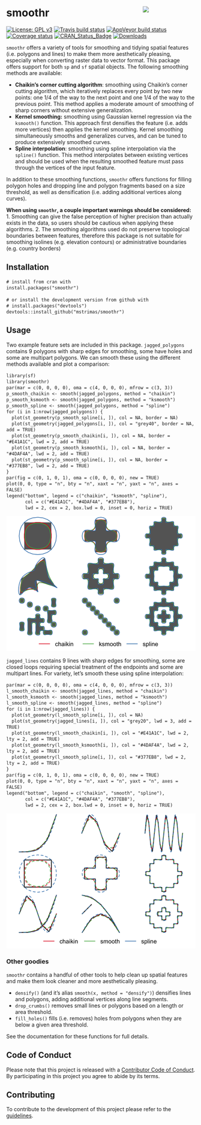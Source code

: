 <!-- README.md is generated from README.Rmd. Please edit that file -->

smoothr <img src="hex-logo/smoothr.png" align="right" width=140/>
=================================================================

[![License: GPL
v3](https://img.shields.io/badge/License-GPL%20v3-blue.svg)](http://www.gnu.org/licenses/gpl-3.0)
[![Travis build
status](https://travis-ci.org/mstrimas/smoothr.svg?branch=master)](https://travis-ci.org/mstrimas/smoothr)
[![AppVeyor build
status](https://ci.appveyor.com/api/projects/status/github/mstrimas/smoothr?branch=master&svg=true)](https://ci.appveyor.com/project/mstrimas/smoothr)
[![Coverage
status](https://codecov.io/gh/mstrimas/smoothr/branch/master/graph/badge.svg)](https://codecov.io/github/mstrimas/smoothr?branch=master)
[![CRAN\_Status\_Badge](http://www.r-pkg.org/badges/version/smoothr)](https://cran.r-project.org/package=smoothr)
[![Downloads](http://cranlogs.r-pkg.org/badges/grand-total/smoothr?color=brightgreen)](http://www.r-pkg.org/pkg/smoothr)

`smoothr` offers a variety of tools for smoothing and tidying spatial
features (i.e. polygons and lines) to make them more aesthetically
pleasing, especially when converting raster data to vector format. This
package offers support for both `sp` and `sf` spatial objects. The
following smoothing methods are available:

-   **Chaikin’s corner cutting algorithm**: smoothing using Chaikin’s
    corner cutting algorithm, which iteratively replaces every point by
    two new points: one 1/4 of the way to the next point and one 1/4 of
    the way to the previous point. This method applies a moderate amount
    of smoothing of sharp corners without extensive generalization.
-   **Kernel smoothing:** smoothing using Gaussian kernel regression via
    the `ksmooth()` function. This approach first densifies the feature
    (i.e. adds more vertices) then applies the kernel smoothing. Kernel
    smoothing simultaneously smooths and generalizes curves, and can be
    tuned to produce extensively smoothed curves.
-   **Spline interpolation**: smoothing using spline interpolation via
    the `spline()` function. This method interpolates between existing
    vertices and should be used when the resulting smoothed feature must
    pass through the vertices of the input feature.

In addition to these smoothing functions, `smoothr` offers functions for
filling polygon holes and dropping line and polygon fragments based on a
size threshold, as well as densification (i.e. adding additional
vertices along curves).

**When using `smoothr`, a couple important warnings should be
considered:** 1. Smoothing can give the false perception of higher
precision than actually exists in the data, so users should be cautious
when applying these algorithms. 2. The smoothing algorithms used do not
preserve topological boundaries between features, therefore this package
is not suitable for smoothing isolines (e.g. elevation contours) or
administrative boundaries (e.g. country borders)

Installation
------------

    # install from cran with
    install.packages("smoothr")

    # or install the development version from github with
    # install.packages("devtools")
    devtools::install_github("mstrimas/smoothr")

Usage
-----

Two example feature sets are included in this package. `jagged_polygons`
contains 9 polygons with sharp edges for smoothing, some have holes and
some are multipart polygons. We can smooth these using the different
methods available and plot a comparison:

    library(sf)
    library(smoothr)
    par(mar = c(0, 0, 0, 0), oma = c(4, 0, 0, 0), mfrow = c(3, 3))
    p_smooth_chaikin <- smooth(jagged_polygons, method = "chaikin")
    p_smooth_ksmooth <- smooth(jagged_polygons, method = "ksmooth")
    p_smooth_spline <- smooth(jagged_polygons, method = "spline")
    for (i in 1:nrow(jagged_polygons)) {
      plot(st_geometry(p_smooth_spline[i, ]), col = NA, border = NA)
      plot(st_geometry(jagged_polygons[i, ]), col = "grey40", border = NA, add = TRUE)
      plot(st_geometry(p_smooth_chaikin[i, ]), col = NA, border = "#E41A1C", lwd = 2, add = TRUE)
      plot(st_geometry(p_smooth_ksmooth[i, ]), col = NA, border = "#4DAF4A", lwd = 2, add = TRUE)
      plot(st_geometry(p_smooth_spline[i, ]), col = NA, border = "#377EB8", lwd = 2, add = TRUE)
    }
    par(fig = c(0, 1, 0, 1), oma = c(0, 0, 0, 0), new = TRUE)
    plot(0, 0, type = "n", bty = "n", xaxt = "n", yaxt = "n", axes = FALSE)
    legend("bottom", legend = c("chaikin", "ksmooth", "spline"),
           col = c("#E41A1C", "#4DAF4A", "#377EB8"),
           lwd = 2, cex = 2, box.lwd = 0, inset = 0, horiz = TRUE)

![](README-smooth-polygons-1.png)

`jagged_lines` contains 9 lines with sharp edges for smoothing, some are
closed loops requiring special treatment of the endpoints and some are
multipart lines. For variety, let’s smooth these using spline
interpolation:

    par(mar = c(0, 0, 0, 0), oma = c(4, 0, 0, 0), mfrow = c(3, 3))
    l_smooth_chaikin <- smooth(jagged_lines, method = "chaikin")
    l_smooth_ksmooth <- smooth(jagged_lines, method = "ksmooth")
    l_smooth_spline <- smooth(jagged_lines, method = "spline")
    for (i in 1:nrow(jagged_lines)) {
      plot(st_geometry(l_smooth_spline[i, ]), col = NA)
      plot(st_geometry(jagged_lines[i, ]), col = "grey20", lwd = 3, add = TRUE)
      plot(st_geometry(l_smooth_chaikin[i, ]), col = "#E41A1C", lwd = 2, lty = 2, add = TRUE)
      plot(st_geometry(l_smooth_ksmooth[i, ]), col = "#4DAF4A", lwd = 2, lty = 2, add = TRUE)
      plot(st_geometry(l_smooth_spline[i, ]), col = "#377EB8", lwd = 2, lty = 2, add = TRUE)
    }
    par(fig = c(0, 1, 0, 1), oma = c(0, 0, 0, 0), new = TRUE)
    plot(0, 0, type = "n", bty = "n", xaxt = "n", yaxt = "n", axes = FALSE)
    legend("bottom", legend = c("chaikin", "smooth", "spline"),
           col = c("#E41A1C", "#4DAF4A", "#377EB8"),
           lwd = 2, cex = 2, box.lwd = 0, inset = 0, horiz = TRUE)

![](README-smooth-lines-1.png)

### Other goodies

`smoothr` contains a handful of other tools to help clean up spatial
features and make them look cleaner and more aesthetically pleasing.

-   `densify()` (and it’s alias `smooth(x, method = "densify")`)
    densifies lines and polygons, adding additional vertices along line
    segments.
-   `drop_crumbs()` removes small lines or polygons based on a length or
    area threshold.
-   `fill_holes()` fills (i.e. removes) holes from polygons when they
    are below a given area threshold.

See the documentation for these functions for full details.

Code of Conduct
---------------

Please note that this project is released with a [Contributor Code of
Conduct](CODE_OF_CONDUCT.md). By participating in this project you agree
to abide by its terms.

Contributing
------------

To contribute to the development of this project please refer to the
[guidelines](CONTRIBUTING.md).
